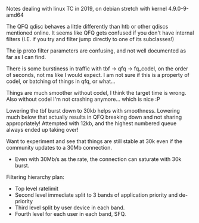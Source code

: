 Notes dealing with linux TC in 2019, on debian stretch with kernel 4.9.0-9-amd64

The QFQ qdisc behaves a little differently than htb or other qdiscs
mentioned online. It seems like QFQ gets confused if you don't have
internal filters (I.E. if you try and filter jump directly to one of
its subclasses!)

The ip proto filter parameters are confusing, and not well documented
as far as I can find.

There is some burstiness in traffic with tbf -> qfq -> fq_codel, on the order of seconds, not ms like I would expect. I am not sure if this is a property of codel, or batching of things in qfq, or what...

Things are much smoother without codel, I think the target time is
wrong. Also without codel I'm not crashing anymore... which is nice :P

Lowering the tbf burst down to 30kb helps with smoothness. Lowering
much below that actually results in QFQ breaking down and not sharing
appropriately! Attempted with 12kb, and the highest numbered queue
always ended up taking over!

Want to experiment and see that things are still stable at 30k even if
the community updates to a 30Mb connection.
 - Even with 30Mb/s as the rate, the connection can saturate with 30k burst.

Filtering hierarchy plan:
- Top level ratelimit
- Second level immediate split to 3 bands of application priority and de-priority
- Third level split by user device in each band.
- Fourth level for each user in each band, SFQ.
